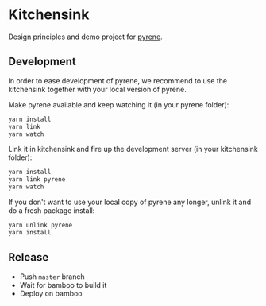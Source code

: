 # Kitchensink

Design principles and demo project for [pyrene](../pyrene).

## Development

In order to ease development of pyrene, we recommend to use the kitchensink together with your local version of pyrene.

Make pyrene available and keep watching it (in your pyrene folder):
```bash
yarn install
yarn link
yarn watch
```

Link it in kitchensink and fire up the development server (in your kitchensink folder):
```bash
yarn install
yarn link pyrene
yarn watch
```

If you don't want to use your local copy of pyrene any longer, unlink it and do a fresh package install:
```bash
yarn unlink pyrene
yarn install
```

## Release

- Push `master` branch
- Wait for bamboo to build it
- Deploy on bamboo
